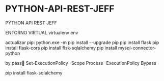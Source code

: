 # PYTHON-API-REST-JEFF
PYTHON API REST JEFF


ENTORNO VIRTUAL 
virtualenv env

actualizar pip:
python.exe -m pip install --upgrade pip
pip install flask
pip  install flask-cors
pip install flsk-sqlalchemy
pip install mysql-connector-python


by pass🥇
Set-ExecutionPolicy -Scope Process -ExecutionPolicy Bypass   


pip install flask-sqlalchemy
